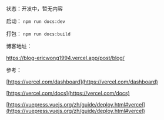 状态：开发中，暂无内容

启动：
`npm run docs:dev`

打包：
`npm run docs:build`

博客地址：

https://blog-ericwong1994.vercel.app/post/blog/


参考：

[https://vercel.com/dashboard](https://vercel.com/dashboard)

[https://vercel.com/docs](https://vercel.com/docs)

[https://vuepress.vuejs.org/zh/guide/deploy.html#vercel](https://vuepress.vuejs.org/zh/guide/deploy.html#vercel)
